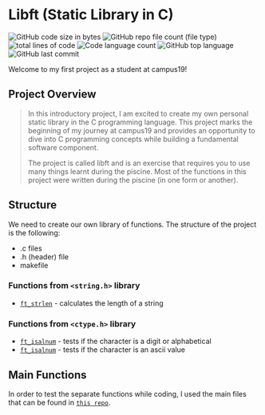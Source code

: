 # Libft (Static Library in C)
<p >
	<img alt="GitHub code size in bytes" src="https://img.shields.io/github/languages/code-size/P-Claus/libft?color=blueviolet" />
  	<img alt="GitHub repo file count (file type)" src="https://img.shields.io/github/directory-file-count/P-Claus/libft"/>
	<img alt="total lines of code" src="https://sloc.xyz/github/P-Claus/libft/" />
	<img alt="Code language count" src="https://img.shields.io/github/languages/count/P-Claus/libft?color=blue" />
	<img alt="GitHub top language" src="https://img.shields.io/github/languages/top/P-Claus/libft?color=blue" />
	<img alt="GitHub last commit" src="https://img.shields.io/github/last-commit/P-Claus/libft?color=brightgreen" />
	
</p>

Welcome to my first project as a student at campus19!

## Project Overview

>In this introductory project, I am excited to create my own personal static library in the C programming language. This project marks the beginning of my journey at campus19 and provides an opportunity to dive into C programming concepts while building a fundamental software component.<br>
>
>The project is called libft and is an exercise that requires you to use many things learnt during the piscine. Most of the functions in this project were written during the piscine (in one form or another).

## Structure
We need to create our own library of functions. The structure of the project is the following:
* .c files
* .h (header) file
* makefile

### Functions from `<string.h>` library
* [`ft_strlen`](https://github.com/P-Claus/libft/blob/main/ft_strlen.c) - calculates the length of a string

### Functions from `<ctype.h>` library
* [`ft_isalnum`](https://github.com/P-Claus/libft/blob/main/ft_isalnum.c) - tests if the character is a digit or alphabetical
* [`ft_isalnum`](https://github.com/P-Claus/libft/blob/main/ft_isascii.c) - tests if the character is an ascii value


## Main Functions
In order to test the separate functions while coding, I used the main files that can be found in [`this repo`](https://github.com/P-Claus/libft_main_functions).
